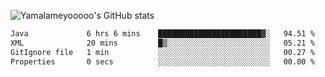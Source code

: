 ![Yamalameyooooo's GitHub stats](https://github-readme-stats.vercel.app/api?username=yamalameyooooo&theme=transparent&show_icons=true\&show=reviews,discussions_started,discussions_answered,prs_merged,prs_merged_percentage)

<!--START_SECTION:waka-->

```txt
Java             6 hrs 6 mins    ███████████████████████▓░   94.51 %
XML              20 mins         █▒░░░░░░░░░░░░░░░░░░░░░░░   05.21 %
GitIgnore file   1 min           ░░░░░░░░░░░░░░░░░░░░░░░░░   00.27 %
Properties       0 secs          ░░░░░░░░░░░░░░░░░░░░░░░░░   00.00 %
```

<!--END_SECTION:waka-->
